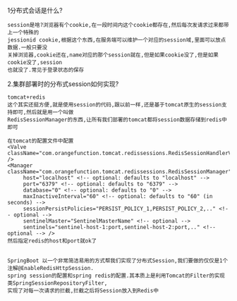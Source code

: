 1分布式会话是什么?

    session是啥?浏览器有个cookie,在一段时间内这个cookie都存在,然后每次发请求过来都带上一个特殊的
    jessionid cookie,根据这个东西,在服务端可以维护一个对应的session域,里面可以放点数据.一般只要没
    关掉浏览器,cookie还在,name对应的那个session就在,但是如果cookie没了,但是如果cookie没了,session
    也就没了.常见于登录状态的保存

 2.集群部署时的分布式session如何实现?

    tomcat+redis
    这个其实还挺方便,就是使用session的代码,跟以前一样,还是基于tomcat原生的session支持即可,然后就是用一个叫做
    RedisSessionManager的东西,让所有我们部署的tomcat都将session数据存储到redis中即可
    
    在tomcat的配置文件中配置
    <Valve className="com.orangefunction.tomcat.redissessions.RedisSessionHandlerValve" />
    <Manager className="com.orangefunction.tomcat.redissessions.RedisSessionManager"
         host="localhost" <!-- optional: defaults to "localhost" -->
         port="6379" <!-- optional: defaults to "6379" -->
         database="0" <!-- optional: defaults to "0" -->
         maxInactiveInterval="60" <!-- optional: defaults to "60" (in seconds) -->
         sessionPersistPolicies="PERSIST_POLICY_1,PERSIST_POLICY_2,.." <!-- optional -->
         sentinelMaster="SentinelMasterName" <!-- optional -->
         sentinels="sentinel-host-1:port,sentinel-host-2:port,.." <!-- optional --> />
    然后指定redis的host和port就ok了
    
    
    SpringBoot 以一个非常简洁易用的方式帮我们实现了分布式Session,我们要做的仅仅是1个注解@EnableRedisHttpSession.
    spring session的配置和spring redis的配置.其本质上是利用Tomcat的Filter的实现类SpringSessionRepositoryFilter,
    实现了对每一次请求的拦截,拦截之后将Session放入到Redis中         